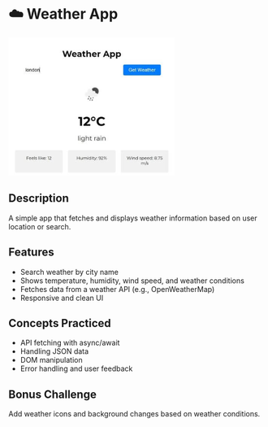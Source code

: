 # ☁️ Weather App

![Weather App Preview](./assets/waether-app.png)

## Description
A simple app that fetches and displays weather information based on user location or search.

## Features
- Search weather by city name
- Shows temperature, humidity, wind speed, and weather conditions
- Fetches data from a weather API (e.g., OpenWeatherMap)
- Responsive and clean UI

## Concepts Practiced
- API fetching with async/await
- Handling JSON data
- DOM manipulation
- Error handling and user feedback

## Bonus Challenge
Add weather icons and background changes based on weather conditions.

